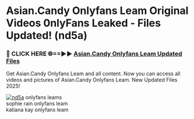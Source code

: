 # Asian.Candy Onlyfans Leam Original Videos 0nlyFans Leaked - Files Updated! (nd5a)

<h3>🔴 CLICK HERE 🌐==►► <a href="https://tinyurl.com/ms9xzufz" rel="nofollow">Asian.Candy Onlyfans Leam Updated Files</a></h3>

Get Asian.Candy Onlyfans Leam and all content. Now you can access all videos and pictures of Asian.Candy Onlyfans Leam. New Updated Files 2025!

[![nd5a](https://i.imgur.com/ppqm5kG.gif)](https://tinyurl.com/ms9xzufz)
onlyfans leams<br>
sophie rain onlyfans leam<br>
katiana kay onlyfans leam